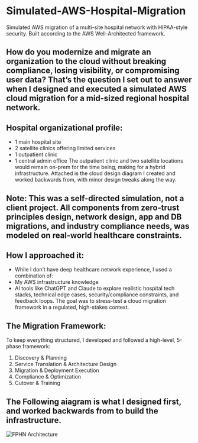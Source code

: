 # Simulated-AWS-Hospital-Migration
Simulated AWS migration of a multi-site hospital network with HIPAA-style security. Built according to the AWS Well-Architected framework.

## How do you modernize and migrate an organization to the cloud without breaking compliance, losing visibility, or compromising user data? That’s the question I set out to answer when I designed and executed a simulated AWS cloud migration for a mid-sized regional hospital network.

## Hospital organizational profile: 
- 1 main hospital site
- 2 satellite clinics offering limited services
- 1 outpatient clinic
- 1 central admin office
The outpatient clinic and two satellite locations would remain on-prem for the time being, making for a hybrid infrastructure. Attached is the cloud design diagram I created and worked backwards from, with minor design tweaks along the way.


## Note: This was a self-directed simulation, not a client project. All components from zero-trust principles design, network design, app and DB migrations, and industry compliance needs, was modeled on real-world healthcare constraints.

## How I approached it:
- While I don’t have deep healthcare network experience, I used a combination of: 
- My AWS infrastructure knowledge
- AI tools like ChatGPT and Claude to explore realistic hospital tech stacks, technical edge cases, security/compliance constraints, and feedback loops.
The goal was to stress-test a cloud migration framework in a regulated, high-stakes context.

## The Migration Framework: 
To keep everything structured, I developed and followed a high-level, 5-phase framework: 
1) Discovery & Planning
2) Service Translation & Architecture Design
3) Migration & Deployment Execution
4) Compliance & Optimization
5) Cutover & Training

## The Following aiagram is what I designed first, and worked backwards from to build the infrastructure.
![FPHN Architecture](https://github.com/user-attachments/assets/28ed0aba-21d7-44fe-bc02-a66694870c3f)


